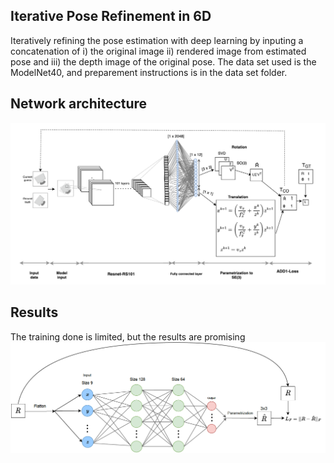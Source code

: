 ## Iterative Pose Refinement in 6D

Iteratively refining the pose estimation with deep learning by inputing a concatenation of i) the original image ii) rendered image from estimated pose and iii) the depth image of the original pose. The data set used is the ModelNet40, and preparement instructions is in the data set folder. 

## Network architecture

![overview](https://github.com/henrikgruner/PoseEstimation/blob/master/Iterative/git_images/overview.png)

## Results
The training done is limited, but the results are promising
![overview](https://github.com/henrikgruner/PoseEstimation/blob/master/Iterative/git_images/iterative.png)

